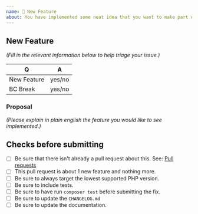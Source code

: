 ```yaml
---
name: 🎉 New Feature
about: You have implemented some neat idea that you want to make part of League\Csv? 🎩
---
```


<!--
Thank you for submitting new feature!
Pick the target branch based according to these criteria:
  * submitting a bugfix: target the lowest active stable branch: 2.6
  * submitting a new feature: target the master branch.
  * submitting a BC-breaking change: target the master branch
-->

## New Feature

_(Fill in the relevant information below to help triage your issue.)_

|    Q        |   A
|------------ | ------
| New Feature | yes/no
| BC Break    | yes/no


### Proposal

_(Please explain in plain english the feature you would like to see implemented.)_

## Checks before submitting

* [ ] Be sure that there isn't already a pull request about this. See: [Pull requests](https://github.com/bakame-php/laravel-intl-formatter/pulls)
* [ ] This pull request is about 1 new feature and nothing more.
* [ ] Be sure to always target the lowest supported PHP version.
* [ ] Be sure to include tests.
* [ ] Be sure to have run `composer test` before submitting the fix.
* [ ] Be sure to update the `CHANGELOG.md`
* [ ] Be sure to update the documentation.
